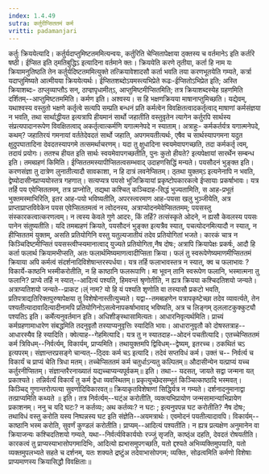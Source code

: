 ```yaml
---
index: 1.4.49
sutra: कर्तुरीप्सिततमं कर्म
vritti: padamanjari
---
```


 कर्तुः क्रिययेत्यादि। कर्तुर्यदाप्तुमिष्टतममित्यन्वयः, कर्तुरिति चेप्सितापेक्षाया ठ्क्तस्य च वर्तमानेऽ इति कर्तरि षष्ठी। ईप्सित इति ठ्मतिबुद्धिऽ इत्यादिना वर्तमाने क्तः। क्रिययेति करणे तृतीया, कर्ता हि नाम यः क्रियामनुतिष्ठति तेन कर्तुर्यदिष्टतममित्युक्ते तत्क्रियावेशादसौ कर्ता भवति तया करणभूतयेति गम्यते, कर्त्रा यदाप्तुमिष्यते आत्मीयया क्रिययेत्यर्थः। ईप्सितशब्दोऽयमस्त्यभिप्रेते रूढः-ईप्सितोऽभिप्रेत इति; अस्ति क्रियाशब्दः- ठाप्लृव्याप्तौऽ सन्, ठाप्ज्ञपृधामीत्ऽ, आप्तुमिष्टमीप्सितमिति; तत्र क्रियाशब्दस्येह ग्रहणमिति दर्शितम्--आप्तुमिष्टतममिति। कर्मण इति। अश्वस्य। स हि भक्षणक्रियया माषानाप्तुमिच्छति। यद्येवम्, यथाश्वस्य वस्तुतो भक्षणे कर्तृत्वे सत्यपि सम्प्रति बन्धनं प्रति कर्मत्वेन विवक्षितत्वादकर्तृत्वाद् माषाणां कर्मसंज्ञया न भवति, तथा सार्थाद्धीयत इत्यत्रापि हीयमानं सार्थो जहातीति वस्तुवृतेन त्यागेन कर्तुरपि सार्थस्य संप्रत्यपादानरूपेण विवक्षितत्वाद् अकर्तृत्वात्कर्मणि यगात्मनेपदे न स्याताम्।  अत्राहुः- कर्मकर्तर्यत्र यगात्मनेपदे, कथम्? जहातिरयं गमनायां वर्ततेदेवदतं सार्थो जहाति, अपगमयतीत्यर्थः, एषैव च सार्थस्यापगमना यदुत क्षुदुपघातादिना देवदतस्यापगमे तत्समर्थाचरणम्। यदा तु क्षुधादिना स्वयमेवापगच्छति, तदा कर्मकर्तृ त्वम्, तदायं प्रयोगः। ततश्च हीयत इति सार्थः स्वयमेवापगच्छतीति, पुनः कुतो हीयते? इत्यपेक्षायां सारर्थेन सम्बन्ध इति। तमब्ग्रहणं किमिति। ईप्सिततमस्यापीप्सितत्वसम्भवाद् उदाहणसिद्धिं मन्यते। पयसौदनं भुङ्क्त इति। करणसंज्ञा तु दात्रेण लुनातीत्यादौ सावकाशा, न हि दात्रं लवनेप्सितम्। ठ्तथा युक्तम्ऽ इत्यनेनापि न भवति, द्वेष्योदासीनप्राप्ययोस्तत्र गहणात्। सत्यप्यत्र पयसो भुजिक्रियायां प्रकृष्टोपकारकत्वे ईप्सायाः प्रकर्षाभावः। यत्र तर्हि पय एवेप्सिततमम्, तत्र प्राप्नोति, तद्यथा कश्चित् कञ्चिदाह-सिद्धं भुज्यतामिति, स आह-प्रभूतं भुक्तमस्माभिरिति, इतर आह-पयो भविष्यतीति, अपरस्त्वरमाण आह-पयसा खलु भुञ्जीयेति, अत्र प्राप्ताप्राप्तविवेकेन पयस एवेप्सिततमत्वं न त्वोदनस्य, अत्राप्योदनमेवेप्सिततमम्; पयसस्तु संस्कारकत्वात्करणत्वम्। न त्वस्य केवले गुणे आदरः, किं तर्हि? तत्संस्कृते ओदने, न ह्यसौ केवलस्य पयसः पानेन संतुष्यतीति। यदि तमब्ग्रहणं क्रियते, पयसौदनं भुङ्क्त इत्यत्रैव स्यात्, पचत्योदनमित्यादौ न स्यात्, न हीप्सिततमं युक्तम्, असति प्रतियोगिनि वस्तु यतुल्यजातीयं तदेव प्रतियोगितां भजते। कारकं चात्र न किञ्चिदिष्टमीप्सितं पयसस्त्वीप्स्यमानात्वाद् युज्यते प्रतियोगिता,नैष दोषः; अत्रापि क्रियापेक्षः प्रकर्षः, आदौ हि कर्ता फलार्थ क्रियामभीप्सति, अतः फलार्थमिष्यमाणत्वादीप्सिता क्रिया। फलं तु स्वरूपेणेष्यमाणमीप्सिततमं क्रियाया अपि कर्मत्वं संदर्शनादिविशेषान्तरस्पर्धया। यत्र तर्हि फलाभावस्तत्र न स्यात्, क्व च फलाभावः ? विकार्ये-काष्ठनि भस्मीकरोतीति, न हि काष्ठानि फलरूपाणि। मा भूवन् तानि स्वरूपेण फलानि, भस्मात्मना तु फलानि? प्राप्ये तर्हि न स्यात्--आदित्यं पश्यति, हिमवन्तं श्रृणोतीति, न ह्यत्र क्रियया कश्चिदतिशयो जन्यते। अत्राप्यतिशयो जन्यते--प्राकट।ल्ं नाम? यो हि यं पश्यति शृणोति वा तस्यासौ प्रकटो भवति, प्रतिपत्राद्यतिरिक्तपुरुषापेक्षया तु विशेषोनास्तीत्युच्यते। यद्वा--तमब्ग्रहणेन यत्रापकृष्टेच्छा तदेव व्यावर्त्यते, तेन पश्यतीत्यादावादित्यादीनामपि प्रतियोगिनोऽसत्वेनापकर्षाभावाद् भविष्यति, अत्र च लिङ्गम् ठ्ललाटकुक्कुट्यौ पश्यतिऽ इति। कर्मेत्यनुवर्तमान इति। अधिशीङ्स्थासामित्यतः। आधारनिवृत्यर्थमिति। प्राच्यं कर्मग्रहणामाधारेण संबद्धमिति तदनुवृतौ तस्याप्यनुवृत्तिः स्यादिति भावः। आधारानुवृतौ को दोषस्तत्राह--आधारस्यैव हि स्यादिति। क्वेत्याह--गेहमित्यादि। यत्र तु न स्यातदाह--ओदनं पचतीत्यादि। एतच्चेप्सिततमं कर्म त्रिविधम्--निर्वर्त्यम्, विकार्यम्, प्राप्यमिति। तथायुक्तमपि द्विविधम्--द्वेष्यम्, इतरच्च। ठकथितं चऽ इत्यपरम्। संज्ञान्तरप्रसङ्गे चान्यत्--ठ्दिवः कर्म चऽ इत्यादि। तदेवं सप्तविधं कर्म। उक्तं च-- निर्वर्त्य च विकार्यं च प्राप्यं चेति त्रिधा मतम्। तच्चेप्सिततमं कर्म चतुर्धाऽन्यतु कल्पितम्॥ औदासीन्येन यत्प्राप्यं यच्च कर्तुरनीप्सितम्। संज्ञान्तरैरनाख्यातं यद्यच्चाप्यन्यपूर्वकम्॥ इति। तथा-- यदसत्, जायते सद्वा जन्मना यत् प्रकाश्यते। तन्निर्वर्त्यं विकार्यं तु कर्म द्वेधा व्यवस्थितम्॥ प्रकृत्युच्छेदसम्भूतं किञ्चित्काष्ठादि भस्मवत्। किञ्चिद् गुणान्तरोत्पत्या सुवर्णादिविकारवत्॥ क्रियाकृतविशेषाणां सिद्धिर्यत्र न गम्यते। दर्शनादनुमानाद्वा तत्प्राप्यमिति कथ्यते ॥ इति। तत्र निर्वर्त्यम्--घट्ंअ करोतीति, व्यक्त्यभिप्रायोण जन्मसामान्याभिप्रायेण प्रकाशनम्। ननु च यदि घटः? न कर्तव्यः; अथ कर्तव्यः? न घटः ; इत्यनुपपन्न घट करोतीति? नैष दोषः; तथाविधं वस्तु करोति यस्य निष्पन्नस्य घट इति संज्ञेति--अयमत्रार्थः। एवमोदनं पयतीत्यादावपि। विकार्यम्--काष्ठानि भस्म करोति, सुवर्णं कुण्डलं करोतीति। प्राप्यम्--आदित्यं पश्यतीति। न ह्यत्र प्रत्यक्षेण अनुमानेन वा क्रियाजन्यः कश्चिदतिशयो गम्यते, यथा--निर्वर्त्यविकार्ययोः रज्जुं सृजति, काष्ठ्ंअ दहति, देवदतं रोषयतीति। कारकत्वं तु प्राप्यस्याभासोपगमादिभिः, आदित्यो ह्यभासमुपगच्छति, यतो द्दश्यते अभिव्यक्तिमुपयाति, यतो व्यक्तमुपलभ्यते सहते च दर्शनम्, यतः शक्यते द्रष्टुंअ तदेवाभासोपगम; व्यक्तिः, सोढत्वमिति कर्मणो विशेषाः प्राप्यमाणस्य क्रियासिद्धौ विवक्षिताः॥